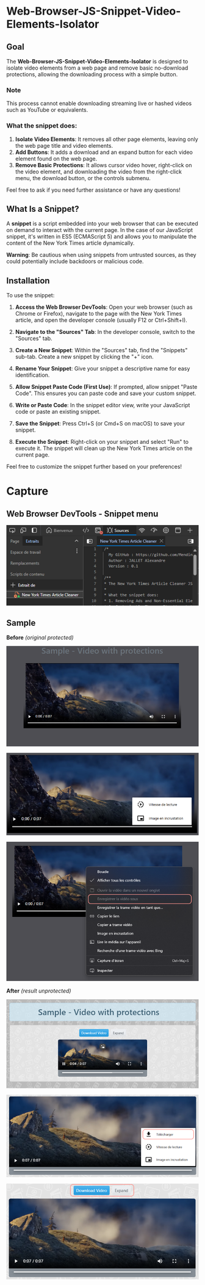 
# Web-Browser-JS-Snippet-Video-Elements-Isolator

## Goal

The **Web-Browser-JS-Snippet-Video-Elements-Isolator** is designed to isolate video elements from a web page and remove basic no-download protections, allowing the downloading process with a simple button.

### Note

This process cannot enable downloading streaming live or hashed videos such as YouTube or equivalents.

### What the snippet does:

1. **Isolate Video Elements**: It removes all other page elements, leaving only the web page title and video elements.
2. **Add Buttons**: It adds a download and an expand button for each video element found on the web page.
3. **Remove Basic Protections**: It allows cursor video hover, right-click on the video element, and downloading the video from the right-click menu, the download button, or the controls submenu.

Feel free to ask if you need further assistance or have any questions!
  

## What Is a Snippet? 

A **snippet** is a script embedded into your web browser that can be executed on demand to interact with the current page. In the case of our JavaScript snippet, it's written in ES5 (ECMAScript 5) and allows you to manipulate the content of the New York Times article dynamically. 

  

**Warning**: Be cautious when using snippets from untrusted sources, as they could potentially include backdoors or malicious code. 

  

## Installation 

To use the snippet: 

  

1. **Access the Web Browser DevTools**: Open your web browser (such as Chrome or Firefox), navigate to the page with the New York Times article, and open the developer console (usually F12 or Ctrl+Shift+I). 

2. **Navigate to the "Sources" Tab**: In the developer console, switch to the "Sources" tab. 

3. **Create a New Snippet**: Within the "Sources" tab, find the "Snippets" sub-tab. Create a new snippet by clicking the "+" icon. 

4. **Rename Your Snippet**: Give your snippet a descriptive name for easy identification. 

5. **Allow Snippet Paste Code (First Use)**: If prompted, allow snippet "Paste Code". This ensures you can paste code and save your custom snippet. 

6. **Write or Paste Code**: In the snippet editor view, write your JavaScript code or paste an existing snippet. 

7. **Save the Snippet**: Press Ctrl+S (or Cmd+S on macOS) to save your snippet. 

8. **Execute the Snippet**: Right-click on your snippet and select "Run" to execute it. The snippet will clean up the New York Times article on the current page. 

  

Feel free to customize the snippet further based on your preferences! 

 

# Capture

## Web Browser DevTools - Snippet menu

![Web Browser DevTools - Snippet menu](https://raw.githubusercontent.com/Mending-Electronics/Web-Browser-JS-Snippet-New-York-Times-Article-Cleaner/main/captures/Capture.png "This is the Web Browser DevTools - Snippet menu.")



## Sample

**Before** *(original protected)*

![Sample Before](https://github.com/Mending-Electronics/Web-Browser-JS-Snippet-Video-Elements-Isolator/blob/main/Capture/Capture0.png?raw=true "Sample Before")

![Sample Before](https://github.com/Mending-Electronics/Web-Browser-JS-Snippet-Video-Elements-Isolator/blob/main/Capture/Capture1.png?raw=true "Sample Before")

![Sample Before](https://github.com/Mending-Electronics/Web-Browser-JS-Snippet-Video-Elements-Isolator/blob/main/Capture/Capture2.png?raw=true "Sample Before")


**After** *(result unprotected)*

![Sample After](https://github.com/Mending-Electronics/Web-Browser-JS-Snippet-Video-Elements-Isolator/blob/main/Capture/Capture3.png?raw=true "Sample After")


![Sample After](https://github.com/Mending-Electronics/Web-Browser-JS-Snippet-Video-Elements-Isolator/blob/main/Capture/Capture4.png?raw=true "Sample After")


![Sample After](https://github.com/Mending-Electronics/Web-Browser-JS-Snippet-Video-Elements-Isolator/blob/main/Capture/Capture5.png?raw=true "Sample After")




